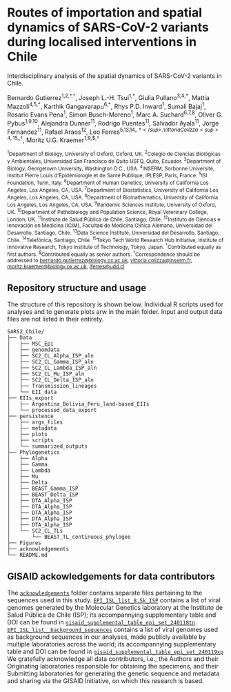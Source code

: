 # Routes of importation and spatial dynamics of SARS-CoV-2 variants during localised interventions in Chile
Interdisciplinary analysis of the spatial dynamics of SARS-CoV-2 variants in Chile.

Bernardo Gutierrez<sup>1,2,\*,†</sup>, Joseph L.-H. Tsui<sup>1,\*</sup>, Giulia Pullano<sup>3,4,\*</sup>, Mattia Mazzoli<sup>4,5,\*</sup>, Karthik Gangavarapu<sup>6,\*</sup>, Rhys P.D. Inward<sup>1</sup>, Sumali Bajaj<sup>1</sup>, Rosario Evans Pena<sup>1</sup>, Simon Busch-Moreno<sup>1</sup>, Marc A. Suchard<sup>6,7,8</sup>, Oliver G. Pybus<sup>1,9,10</sup>, Alejandra Dunner<sup>11</sup>, Rodrigo Puentes<sup>11</sup>, Salvador Ayala<sup>11</sup>, Jorge Fernandez<sup>11</sup>, Rafael Araos<sup>12</sup>, Leo Ferres<sup>5,13,14,$,†</sup>, Vittoria Colizza<sup>4,15,$,†</sup>, Moritz U.G. Kraemer<sup>1,9,$,†</sup>

<sup><sup>1</sup>Department of Biology, University of Oxford, Oxford, UK.
<sup>2</sup>Colegio de Ciencias Biológicas y Ambientales, Universidad San Francisco de Quito USFQ, Quito, Ecuador.
<sup>3</sup>Department of Biology, Georgetown University, Washington D.C., USA.
<sup>4</sup>INSERM, Sorbonne Université, Institut Pierre Louis d’Epidémiologie et de Santé Publique, IPLESP, Paris, France.
<sup>5</sup>ISI Foundation, Turin, Italy.
<sup>6</sup>Department of Human Genetics, University of California Los Angeles, Los Angeles, CA, USA.
<sup>7</sup>Department of Biostatistics, University of California Los Angeles, Los Angeles, CA, USA.
<sup>8</sup>Department of Biomathematics, University of California Los Angeles, Los Angeles, CA, USA.
<sup>9</sup>Pandemic Sciences Institute, University of Oxford, UK.
<sup>10</sup>Department of Pathobiology and Population Science, Royal Veterinary College, London, UK.
<sup>11</sup>Instituto de Salud Pública de Chile, Santiago, Chile.
<sup>12</sup>Instituto de Ciencias e Innovación en Medicina (ICIM), Facultad de Medicina Clínica Alemana, Universidad del Desarrollo, Santiago, Chile.
<sup>13</sup>Data Science Institute, Universidad del Desarrollo, Santiago, Chile.
<sup>14</sup>Telefónica, Santiago, Chile.
<sup>15</sup>Tokyo Tech World Research Hub Initiative, Institute of Innovative Research, Tokyo Institute of Technology, Tokyo, Japan.
<sup>\*</sup>Contributed equally as first authors.
<sup>$</sup>Contributed equally as senior authors.
<sup>†</sup>Correspondence should be addressed to bernardo.gutierrez@biology.ox.ac.uk, vittoria.colizza@inserm.fr, moritz.kraemer@biology.ox.ac.uk, lferres@udd.cl</sup>


## Repository structure and usage

The structure of this repository is shown below. Individual R scripts used for analyses and to generate plots arw in the main folder. Input and output data files are not listed in their entirety.

```
SARS2_Chile/
├── Data
│   ├── MSC_Epi
│   ├── genomdata
│   ├── SC2_CL_Alpha_ISP_aln
│   ├── SC2_CL_Gamma_ISP_aln
│   ├── SC2_CL_Lambda_ISP_aln
│   ├── SC2_CL_Mu_ISP_aln
│   ├── SC2_CL_Delta_ISP_aln
│   ├── Transmission_lineages
│   └── EII_data
├── EIIs_export
│   ├── Argentina_Bolivia_Peru_land-based_EIIs
│   └── processed_data_export
├── persistence
│   ├── args_files
│   ├── metadata
│   ├── plots
│   ├── scripts
│   └── summarized_outputs
├── Phylogenetics
│   ├── Alpha
│   ├── Gamma
│   ├── Lambda
│   ├── Mu
│   ├── Delta
│   ├── BEAST_Gamma_ISP
│   ├── BEAST_Delta_ISP
│   ├── DTA_Alpha_ISP
│   ├── DTA_Alpha_ISP
│   ├── DTA_Alpha_ISP
│   ├── DTA_Alpha_ISP
│   ├── DTA_Alpha_ISP
│   └── SC2_CL_TLs
│       └── BEAST_TL_continuous_phylogeo
├── Figures
├── acknowledgements
└── README.md
```

## GISAID ackowledgements for data contributors
The [`acknowledgements`](acknowledgements) folder contains separate files pertaining to the sequences used in this study. [`EPI_ISL_list_8.5k_ISP`](acknowledgements/EPI_ISL_list_8.5k_ISP.tsv) contains a list of viral genomes generated by the Molecular Genetics laboratory at the Instituto de Salud Pública de Chile (ISP); its accompannying supplementary table and DOI can be found in [`gisaid_supplemental_table_epi_set_240118tn`](acknowledgements/gisaid_supplemental_table_epi_set_240118tn.pdf). [`EPI_ISL_list__background_sequences`](acknowledgements/EPI_ISL_list_background_sequences.tsv) contains a list of viral genomes used as background sequences in our analyses, made publicly available by multiple laboratories across the world; its accompannying supplementary table and DOI can be found in [`gisaid_supplemental_table_epi_set_240119xp`](acknowledgements/gisaid_supplemental_table_epi_set_240119xp.pdf) We gratefully acknowledge all data contributors, i.e., the Authors and their Originating laboratories responsible for obtaining the specimens, and their Submitting laboratories for generating the genetic sequence and metadata and sharing via the GISAID Initiative, on which this research is based.